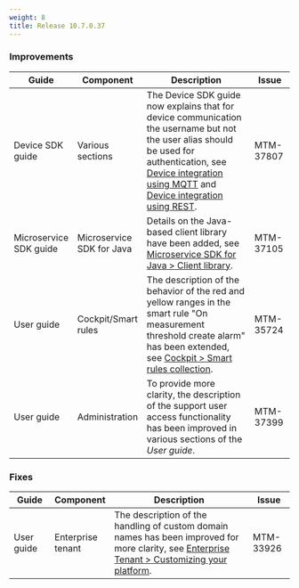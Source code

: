 ```yaml
---
weight: 8
title: Release 10.7.0.37
---
```


### Improvements

<table ><colgroup>
<col style="width: 15%;"><col style="width: 15%;"><col style="width: 55%;"><col style="width: 15%;"></colgroup>
<thead><tr>
<th>
Guide</th>
<th>
Component</th>
<th>
Description</th>
<th>
Issue</th>
</tr>
</thead><tbody>

<tr>
<td>
Device SDK guide</td>
<td>
Various sections</td>
<td > The Device SDK guide now explains that for device communication the username but not the user alias should be used for authentication, see <a href="https://cumulocity.com/guides/10.7.0/device-sdk/mqtt/" class="no-ajaxy">Device integration using MQTT</a> and <a href="https://cumulocity.com/guides/10.7.0/device-sdk/rest/" class="no-ajaxy">Device integration using REST</a>.</td>
<td>
MTM-37807</td>
</tr>

<tr>
<td>
Microservice SDK guide</td>
<td>
Microservice SDK for Java</td>
<td > Details on the Java-based client library have been added, see <a href="https://cumulocity.com/guides/10.7.0/microservice-sdk/java/#client-library" class="no-ajaxy">Microservice SDK for Java > Client library</a>. </td>
<td>
MTM-37105</td>
</tr>

<tr>
<td>
User guide</td>
<td>
Cockpit/Smart rules</td>
<td > The description of the behavior of the red and yellow ranges in the smart rule "On measurement threshold create alarm" has been extended, see <a href="https://cumulocity.com/guides/10.7.0/users-guide/cockpit/#smart-rules" class="no-ajaxy">Cockpit > Smart rules collection</a>. </td>
<td>
MTM-35724</td>
</tr>

<tr>
<td>
User guide</td>
<td>
Administration</td>
<td > To provide more clarity, the description of the support user access functionality has been improved in various sections of the <i>User guide</i>. </td>
<td>
MTM-37399</td>
</tr>

</tbody></table>


### Fixes

<table ><colgroup>
<col style="width: 15%;"><col style="width: 15%;"><col style="width: 55%;"><col style="width: 15%;"></colgroup>
<thead><tr>
<th>
Guide</th>
<th>
Component</th>
<th>
Description</th>
<th>
Issue</th>
</tr>
</thead><tbody>

<tr>
<td>
User guide</td>
<td>
Enterprise tenant</td>
<td > The description of the handling of custom domain names has been improved for more clarity, see <a href="https://cumulocity.com/guides/10.7.0/users-guide/enterprise-edition/#customization" class="no-ajaxy">Enterprise Tenant > Customizing your platform</a>.</td>
<td>
MTM-33926</td>
</tr>

</tbody></table>
